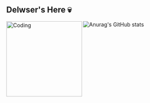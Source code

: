 ## Delwser's Here 💀
<img align="left" alt="Coding" width="200" src="https://i.pinimg.com/564x/46/43/b8/4643b86d7312fb95ce8070af293c6797.jpg">

![Anurag's GitHub stats](https://github-readme-stats.vercel.app/api?username=delwser&show_icons=true&theme=radical)



<!--
**Delwser/Delwser** is a ✨ _special_ ✨ repository because its `README.md` (this file) appears on your GitHub profile.

Here are some ideas to get you started:

- 🔭 I’m currently working on ...
- 🌱 I’m currently learning ...
- 👯 I’m looking to collaborate on ...
- 🤔 I’m looking for help with ...
- 💬 Ask me about ...
- 📫 How to reach me: ...
- 😄 Pronouns: ...
- ⚡ Fun fact: ...
-->
